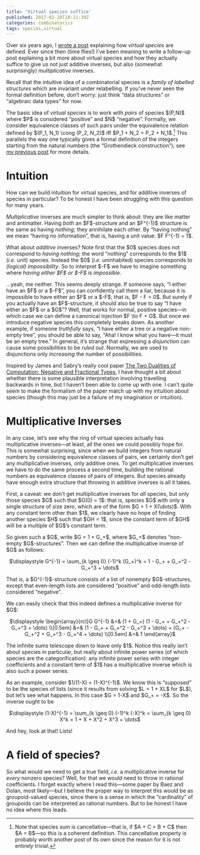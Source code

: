 ```yaml
---
title: 'Virtual species suffice'
published: 2017-02-10T18:11:39Z
categories: combinatorics
tags: species,virtual
---
```


<p>Over six years ago, I <a href="https://byorgey.wordpress.com/2010/11/24/species-subtraction-made-simple/">wrote a post</a> explaining how <em>virtual species</em> are defined. Ever since then (time flies!) I’ve been meaning to write a follow-up post explaining a bit more about virtual species and how they actually suffice to give us not just additive inverses, but also (somewhat surprisingly) <em>multiplicative</em> inverses.</p>
<p>Recall that the intuitive idea of a combinatorial species is a <em>family of labelled structures</em> which are invariant under relabelling. If you’ve never seen the formal definition before, don’t worry: just think “data structures” or “algebraic data types” for now.</p>
<p>The basic idea of <em>virtual species</em> is to work with <em>pairs</em> of species $(P,N)$ where $P$ is considered “positive” and $N$ “negative”. Formally, we consider equivalence classes of such pairs under the equivalence relation defined by $(P_1, N_1) \cong (P_2, N_2)$ iff $P_1 + N_2 = P_2 + N_1$.<a href="#fn1" class="footnoteRef" id="fnref1"><sup>1</sup></a> This parallels the way one typically gives a formal definition of the integers starting from the natural numbers (the “Grothendieck construction”); see <a href="https://byorgey.wordpress.com/2010/11/24/species-subtraction-made-simple/">my previous post</a> for more details.</p>
<h1 id="intuition">Intuition</h1>
<p>How can we build intuition for virtual species, and for additive inverses of species in particular? To be honest I have been struggling with this question for many years.</p>
<p><em>Multiplicative</em> inverses are much simpler to think about: they are like matter and antimatter. Having <em>both</em> an $F$-structure and an $F^{-1}$ structure is the same as having <em>nothing</em>; they annihilate each other. By “having nothing” we mean “having no information”, that is, having a unit value: $F F^{-1} = 1$.</p>
<p>What about <em>additive</em> inverses? Note first that the $0$ species does not correspond to <em>having nothing</em>; the word “nothing” corresponds to the $1$ (<em>i.e.</em> unit) species. Instead the $0$ (<em>i.e.</em> uninhabited) species corresponds to <em>(logical) impossibility</em>. So to interpret $-F$ we have to imagine something where <em>having either $F$ or $-F$ is impossible</em>.</p>
<p>…yeah, me neither. This seems deeply strange. If someone says, “I either have an $F$ or a $-F$”, you can confidently call them a liar, because it is impossible to have either an $F$ or a $-F$; that is, $F - F = 0$. But surely if you actually have an $F$-structure, it should also be true to say “I have either an $F$ or a $G$”? Well, that works for normal, positive species—in which case we can define a canonical injection $F \to F + G$. But once we introduce negative species this completely breaks down. As another example, if someone <em>truthfully</em> says, “I have either a tree or a negative non-empty tree”, you should be able to say, “Aha! I know what you have—it must be an empty tree.” In general, it’s strange that expressing a <em>disjunction</em> can cause some possibilities to be <em>ruled out</em>. Normally, we are used to disjunctions only <em>increasing</em> the number of possibilities.</p>
<p>Inspired by James and Sabry’s really cool paper <a href="http://citeseerx.ist.psu.edu/viewdoc/download?doi=10.1.1.399.3417&amp;rep=rep1&amp;type=pdf">The Two Dualities of Computation: Negative and Fractional Types</a>, I have thought a bit about whether there is some plausible interpretation involving travelling backwards in time, but I haven’t been able to come up with one. I can’t quite seem to make the formalism of the paper match up with my intuition about species (though this may just be a failure of my imagination or intuition).</p>
<h1 id="multiplicative-inverses">Multiplicative Inverses</h1>
<p>In any case, let’s see why the ring of virtual species actually has multiplicative inverses—at least, all the ones we could possibly hope for. This is somewhat surprising, since when we build integers from natural numbers by considering equivalence classes of pairs, we certainly don’t get any multiplicative inverses, only additive ones. To get multiplicative inverses we have to do the same process a second time, building the rational numbers as equivalence classes of pairs of integers. But species already have enough extra structure that throwing in additive inverses is all it takes.</p>
<p>First, a caveat: we don’t get multiplicative inverses for <em>all</em> species, but only those species $G$ such that $G(0) = 1$: that is, species $G$ with only a single structure of size zero, which are of the form $G = 1 + X(\dots)$. With any constant term other than $1$, we clearly have no hope of finding another species $H$ such that $GH = 1$, since the constant term of $GH$ will be a multiple of $G$’s constant term.</p>
<p>So given such a $G$, write $G = 1 + G_+$, where $G_+$ denotes “non-empty $G$-structures”. Then we can define the multiplicative inverse of $G$ as follows:</p>
<p><div style="text-align:center;">
$\displaystyle G^{-1} = \sum_{k \geq 0} (-1)^k (G_+)^k = 1 - G_+ + G_+^2 - G_+^3 + \dots$
</div></p>
<p>That is, a $G^{-1}$-structure consists of a list of nonempty $G$-structures, except that even-length lists are considered “positive” and odd-length lists considered “negative”.</p>
<p>We can easily check that this indeed defines a multiplicative inverse for $G$:</p>
<p><div style="text-align:center;">
$\displaystyle \begin{array}{rcl}G G^{-1} &amp;=&amp; (1 + G_+) (1 - G_+ + G_+^2 - G_+^3 + \dots) \\[0.5em] &amp;=&amp; (1 - G_+ + G_+^2 - G_+^3 + \dots) + (G_+ - G_+^2 + G_+^3 - G_+^4 + \dots) \\[0.5em] &amp;=&amp; 1 \end{array}$
</div></p>
<p>The infinite sums telescope down to leave only $1$. Notice this really isn’t about species in particular, but really about infinite power series (of which species are the categorification): any infinite power series with integer coefficients and a constant term of $1$ has a multiplicative inverse which is also such a power series.</p>
<p>As an example, consider $1/(1-X) = (1-X)^{-1}$. We know this is “supposed” to be the species of lists (since it results from solving $L = 1 + XL$ for $L$), but let’s see what happens. In this case $G = 1-X$ and $G_+ = -X$. So the inverse ought to be</p>
<p><div style="text-align:center;">
$\displaystyle (1-X)^{-1} = \sum_{k \geq 0} (-1)^k (-X)^k = \sum_{k \geq 0} X^k = 1 + X + X^2 + X^3 + \dots$
</div></p>
<p>And hey, look at that! Lists!</p>
<h1 id="a-field-of-species">A field of species?</h1>
<p>So what would we need to get a true field, <em>i.e.</em> a multiplicative inverse for <em>every</em> nonzero species? Well, for that we would need to throw in rational coefficients. I forget exactly where I read this—some paper by Baez and Dolan, most likely—but I believe the proper way to interpret this would be as groupoid-valued species, since there is a sense in which the “cardinality” of groupoids can be interpreted as rational numbers. But to be honest I have no idea where this leads.</p>
<div class="footnotes">
<hr />
<ol>
<li id="fn1"><p>Note that species sum is cancellative—that is, if $A + C = B + C$ then $A = B$—so this is a coherent definition. This cancellative property is probably worth another post of its own since the reason for it is not entirely trivial.<a href="#fnref1">↩</a></p></li>
</ol>
</div>

